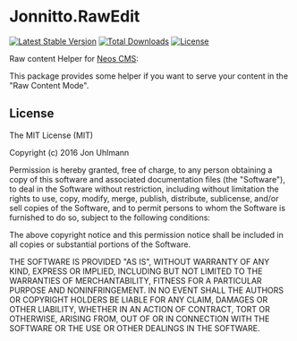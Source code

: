 Jonnitto.RawEdit
================

[![Latest Stable Version](https://poser.pugx.org/jonnitto/iframe/v/stable)](https://packagist.org/packages/jonnitto/rawedit)
[![Total Downloads](https://poser.pugx.org/jonnitto/rawedit/downloads)](https://packagist.org/packages/jonnitto/rawedit)
[![License](https://poser.pugx.org/jonnitto/rawedit/license)](https://packagist.org/packages/jonnitto/rawedit)

Raw content Helper for [Neos CMS](https://www.neos.io):

This package provides some helper if you want to serve your content in the "Raw Content Mode".


License
-------
The MIT License (MIT)

Copyright (c) 2016 Jon Uhlmann

Permission is hereby granted, free of charge, to any person obtaining a copy
of this software and associated documentation files (the "Software"), to deal
in the Software without restriction, including without limitation the rights
to use, copy, modify, merge, publish, distribute, sublicense, and/or sell
copies of the Software, and to permit persons to whom the Software is
furnished to do so, subject to the following conditions:

The above copyright notice and this permission notice shall be included in all
copies or substantial portions of the Software.

THE SOFTWARE IS PROVIDED "AS IS", WITHOUT WARRANTY OF ANY KIND, EXPRESS OR
IMPLIED, INCLUDING BUT NOT LIMITED TO THE WARRANTIES OF MERCHANTABILITY,
FITNESS FOR A PARTICULAR PURPOSE AND NONINFRINGEMENT. IN NO EVENT SHALL THE
AUTHORS OR COPYRIGHT HOLDERS BE LIABLE FOR ANY CLAIM, DAMAGES OR OTHER
LIABILITY, WHETHER IN AN ACTION OF CONTRACT, TORT OR OTHERWISE, ARISING FROM,
OUT OF OR IN CONNECTION WITH THE SOFTWARE OR THE USE OR OTHER DEALINGS IN THE
SOFTWARE.

